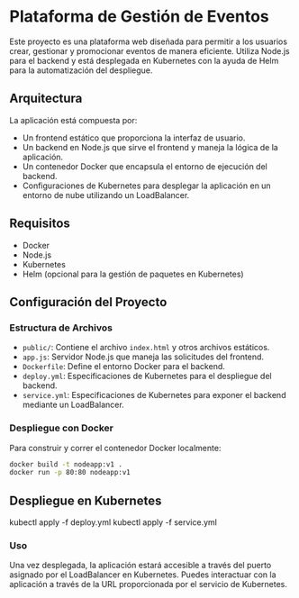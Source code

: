 # Plataforma de Gestión de Eventos

Este proyecto es una plataforma web diseñada para permitir a los usuarios crear, gestionar y promocionar eventos de manera eficiente. Utiliza Node.js para el backend y está desplegada en Kubernetes con la ayuda de Helm para la automatización del despliegue.

## Arquitectura

La aplicación está compuesta por:
- Un frontend estático que proporciona la interfaz de usuario.
- Un backend en Node.js que sirve el frontend y maneja la lógica de la aplicación.
- Un contenedor Docker que encapsula el entorno de ejecución del backend.
- Configuraciones de Kubernetes para desplegar la aplicación en un entorno de nube utilizando un LoadBalancer.

## Requisitos

- Docker
- Node.js
- Kubernetes
- Helm (opcional para la gestión de paquetes en Kubernetes)

## Configuración del Proyecto

### Estructura de Archivos

- `public/`: Contiene el archivo `index.html` y otros archivos estáticos.
- `app.js`: Servidor Node.js que maneja las solicitudes del frontend.
- `Dockerfile`: Define el entorno Docker para el backend.
- `deploy.yml`: Especificaciones de Kubernetes para el despliegue del backend.
- `service.yml`: Especificaciones de Kubernetes para exponer el backend mediante un LoadBalancer.

### Despliegue con Docker

Para construir y correr el contenedor Docker localmente:

```bash
docker build -t nodeapp:v1 .
docker run -p 80:80 nodeapp:v1
````

## Despliegue en Kubernetes
kubectl apply -f deploy.yml
kubectl apply -f service.yml

### Uso
Una vez desplegada, la aplicación estará accesible a través del puerto asignado por el LoadBalancer en Kubernetes. Puedes interactuar con la aplicación a través de la URL proporcionada por el servicio de Kubernetes.
